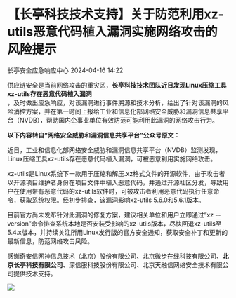 #  【长亭科技技术支持】关于防范利用xz-utils恶意代码植入漏洞实施网络攻击的风险提示   
 长亭安全应急响应中心   2024-04-16 14:22  
  
供应链安全是当前网络攻击的重灾区，**长亭科技技术团队近日发现Linux压缩工具xz-utils存在恶意代码植入漏洞**  
，及时做出应急响应，对该漏洞进行事件溯源和技术分析，给出了针对该漏洞的风险消控方案，并在第一时间上报给工业和信息化部网络安全威胁和漏洞信息共享平台（NVDB），帮助国内企事业单位有效防范可能利用此漏洞的网络攻击行为。  
  
  
**以下内容转自“网络安全威胁和漏洞信息共享平台”公众号原文：**  
  
近日，工业和信息化部网络安全威胁和漏洞信息共享平台（NVDB）监测发现，Linux压缩工具xz-utils存在恶意代码植入漏洞，可被恶意利用实施网络攻击。  
  
  
xz-utils是Linux系统下一款用于压缩和解压.xz格式文件的开源软件，由于攻击者以开源项目维护者身份在项目文件中植入恶意代码，并通过开源社区分发，导致用户在使用带有恶意代码的xz-utils软件时，可被攻击者利用恶意代码执行任意命令，获取系统权限。经初步排查，该漏洞影响xz-utils 5.6.0和5.6.1版本。  
  
  
目前官方尚未发布针对此漏洞的修复方案，建议相关单位和用户立即通过“xz --version”命令排查系统本地是否安装受影响的xz-utils版本，尽快回退xz-utils至5.4.x版本，并持续关注所用Linux发行版的官方安全通知，获取安全补丁和更新的最新信息，防范网络攻击风险。  
  
  
感谢奇安信网神信息技术（北京）股份有限公司、北京微步在线科技有限公司、**北京长亭科技有限公司**、深信服科技股份有限公司、北京天融信网络安全技术有限公司提供技术支持。  
  
  
![](https://mmbiz.qpic.cn/mmbiz_png/NCzpaOPov3MYiaCey79kEuaHS1SZSGXvAj0RicS8LpU1u9XibhbJibtcD0CjQWTOVU6GWXCsFY1zLNnfYHSg5g0QZQ/640?wx_fmt=other&from=appmsg&wxfrom=5&wx_lazy=1&wx_co=1&tp=webp "")  
  
  
